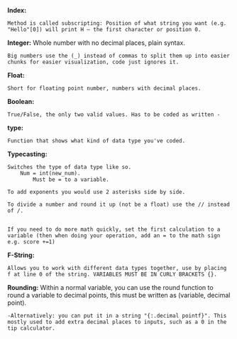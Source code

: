 
**Index:** 

	Method is called subscripting: Position of what string you want (e.g. "Hello"[0]) will print H – the first character or position 0.   
    

**Integer:** Whole number with no decimal places, plain syntax. 

	Big numbers use the (_) instead of commas to split them up into easier chunks for easier visualization, code just ignores it.  
    
**Float:** 

	Short for floating point number, numbers with decimal places. 
    

**Boolean:** 

	True/False, the only two valid values. Has to be coded as written -  
    

**type:** 

	Function that shows what kind of data type you've coded.  
    

**Typecasting:** 

	Switches the type of data type like so. 
		Num = int(new_num). 
			Must be = to a variable.  
    
    To add exponents you would use 2 asterisks side by side.  
    
    To divide a number and round it up (not be a float) use the // instead of /.  
    

	If you need to do more math quickly, set the first calculation to a variable (then when doing your operation, add an = to the math sign e.g. score +=1) 
    

**F-String:** 

	Allows you to work with different data types together, use by placing f at line 0 of the string. VARIABLES MUST BE IN CURLY BRACKETS {}.  
    

**Rounding:** Within a normal variable, you can use the round function to round a variable to decimal points, this must be written as (variable, decimal point).  
    
	-Alternatively: you can put it in a string "{:.decimal pointf}". This mostly used to add extra decimal places to inputs, such as a 0 in the tip calculator.